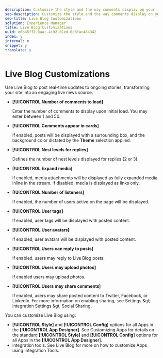 ```yaml
---
description: Customize the style and the way comments display on your live blog.
seo-description: Customize the style and the way comments display on your live blog.
seo-title: Live Blog Customizations
solution: Experience Manager
title: Live Blog Customizations
uuid: e6b45ff2-8aac-4c92-81ed-6d3fac484342
index: y
internal: n
snippet: y
translate: y
---
```


# Live Blog Customizations


<a id="section_e2s_qyf_sy"></a>

Use Live Blog to post real-time updates to ongoing stories, transforming your site into an engaging live news source. 

* **[!UICONTROL  Number of comments to load]**

  Enter the number of comments to display upon initial load. You may enter between 1 and 50.

* **[!UICONTROL  Comments appear in cards]**

  If enabled, posts will be displayed with a surrounding box, and the background color dictated by the **Theme** selection applied.

* **[!UICONTROL  Nest levels for replies]**

  Defines the number of nest levels displayed for replies (2 or 3).

* **[!UICONTROL  Expand media]**

  If enabled, media attachments will be displayed as fully expanded media inline in the stream. If disabled, media is displayed as links only.

* **[!UICONTROL  Number of listeners]**

  If enabled, the number of users active on the page will be displayed.

* **[!UICONTROL  User tags]**

  If enabled, user tags will be displayed with posted content.

* **[!UICONTROL  User avatars]**

  If enabled, user avatars will be displayed with posted content.

* **[!UICONTROL  Users can reply to posts]**

  If enabled, users may reply to Live Blog posts.

* **[!UICONTROL  Users may upload photos]**

  If enabled users may upload photos.

* **[!UICONTROL  Users may share comments]**

  If enabled, users may share posted content to Twitter, Facebook, or LinkedIn. For more information on enabling sharing, see Settings &amp;gt; Integration Settings &amp;gt; Social Sharing.

You can customize Live Blog using:

* **[!UICONTROL  Style]** and **[!UICONTROL  Config]** options for all Apps in the **[!UICONTROL  App Designer]**. See Customizing Apps for details on the standard **[!UICONTROL  Style]** and **[!UICONTROL  Config]** options for all Apps in the **[!UICONTROL  App Designer]**.
* Integration tools. See Live Blog for more on how to customize Apps using Integration Tools.
